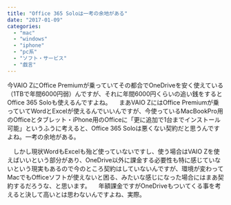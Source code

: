 ```yaml
---
title: "Office 365 Soloは一考の余地がある"
date: "2017-01-09"
categories: 
  - "mac"
  - "windows"
  - "iphone"
  - "pc系"
  - "ソフト・サービス"
  - "戯言"
---
```


今VAIO ZにOffice Premiumが乗っていてその都合でOneDriveを安く使えている（1TBで年間6000円弱）んですが、それに年間6000円くらいの追い銭をするとOffice 365 Soloも使えるんですよね。 　まあVAIO ZにはOffice Premiumが乗っていてWordとExcelが使えるんでいいんですが、今使っているMacBookPro用のOfficeとタブレット・iPhone用のOfficeに「更に追加で1台までインストール可能」というふうに考えると、Office 365 Soloは悪くない契約だと思うんですよね。一考の余地がある。

　しかし現状WordもExcelも殆ど使っていないですし、使う場合はVAIO Zを使えばいいという部分があり、OneDrive以外に課金する必要性も特に感じていないという現実もあるので今のところ契約はしていないんですが、環境が変わってMacでもOfficeソフトが使えないと困る、みたいな感じになった場合にはまあ契約するだろうな、と思います。 　年額課金ですがOneDriveもついてくる事を考えると決して高いとは思わないんですよね、実際。
